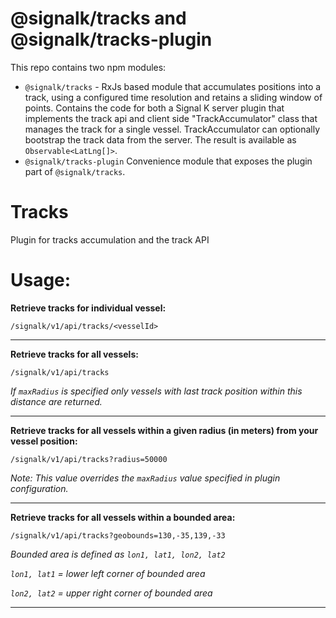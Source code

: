 # @signalk/tracks and @signalk/tracks-plugin
This repo contains two npm modules:
- `@signalk/tracks` - RxJs based module that accumulates positions into a track, using a configured time resolution and retains a sliding window of points. Contains the code for both a Signal K server plugin that implements the track api and client side "TrackAccumulator" class that manages the track for a single vessel. TrackAccumulator can optionally bootstrap the track data from the server. The result is available as `Observable<LatLng[]>`.
- `@signalk/tracks-plugin` Convenience module that exposes the plugin part of `@signalk/tracks`.


# Tracks
Plugin for tracks accumulation and the track API


# Usage:

__Retrieve tracks for individual vessel:__

`/signalk/v1/api/tracks/<vesselId>`

---

__Retrieve tracks for all vessels:__

`/signalk/v1/api/tracks`

_If `maxRadius` is specified only vessels with last track position within this distance are returned._

---

__Retrieve tracks for all vessels within a given radius (in meters) from your vessel position:__

`/signalk/v1/api/tracks?radius=50000`

_Note: This value overrides the `maxRadius` value specified in plugin configuration._

---

__Retrieve tracks for all vessels within a bounded area:__

`/signalk/v1/api/tracks?geobounds=130,-35,139,-33`

_Bounded area is defined as `lon1, lat1, lon2, lat2`_

_`lon1, lat1` = lower left corner of bounded area_

_`lon2, lat2` = upper right corner of bounded area_

---
